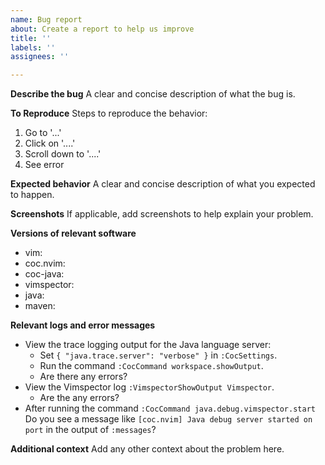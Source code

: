 ```yaml
---
name: Bug report
about: Create a report to help us improve
title: ''
labels: ''
assignees: ''

---
```


**Describe the bug**
A clear and concise description of what the bug is.

**To Reproduce**
Steps to reproduce the behavior:
1. Go to '...'
2. Click on '....'
3. Scroll down to '....'
4. See error

**Expected behavior**
A clear and concise description of what you expected to happen.

**Screenshots**
If applicable, add screenshots to help explain your problem.

**Versions of relevant software**
 - vim:
 - coc.nvim:
 - coc-java:
 - vimspector:
 - java:
 - maven:

**Relevant logs and error messages**
* View the trace logging output for the Java language server:
    * Set `{ "java.trace.server": "verbose" }` in `:CocSettings`.
    * Run the command `:CocCommand workspace.showOutput`.
    * Are there any errors?
* View the Vimspector log `:VimspectorShowOutput Vimspector`.
    * Are the any errors?
* After running the command `:CocCommand java.debug.vimspector.start` Do you see a message like `[coc.nvim] Java debug server started on port` in the output of `:messages`?

**Additional context**
Add any other context about the problem here.
